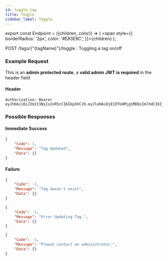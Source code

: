 ```yaml
---
id: toggle_tag
title: Toggle
sidebar_label: Toggle
---
```


export const Endpoint = ({children, color}) => ( <span style={{
      borderRadius: '2px',
      color: '#E83E8C',
    }}>{children}</span> );

<Endpoint>POST /tags/{"{tagName}"}/toggle </Endpoint>: Toggling a tag on/off

### Example Request
This is an **admin protected route**, a **valid admin JWT is required** in the header field
#### Header
```
Authorization: Bearer eyJhbGciOiJIUzI1NiIsInR5cCI6IkpXVCJ9.eyJleHAiOjE1OTU4Mjg1MDQsImlhdCI6IjIwMjAtMDctMjdUMDE6MzY6NDQuNDYwMTkyOS0wNDowMCIsInN1YiI6ImFkbWluIn0.jfC8lgQEcEQxUaG0mNibzeX5BD1uUQ7wQdM0LhxHrBQ
```

### Possible Responses
#### Immediate Success
```json
{
	"Code": 1,
	"Message": "Tag Updated",
	"Data": {}
}
```
#### Failure
```json
{
	"Code": -1,
	"Message": "Tag doesn't exist",
	"Data": {}
}
```
```json
{
	"Code": -1,
	"Message": "Error Updating Tag.",
	"Data": {}
}
```
```json
{
	"Code": -1,
	"Message": "Please contact an administrator.",
	"Data": {}
}
```

